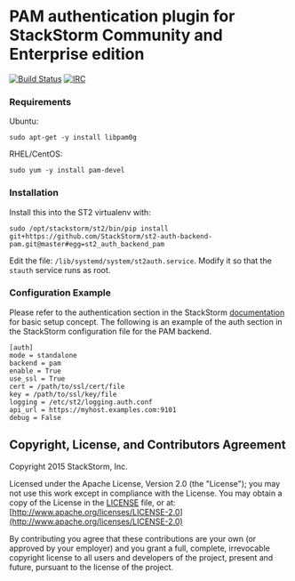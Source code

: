 # PAM authentication plugin for StackStorm Community and Enterprise edition

[![Build Status](https://travis-ci.org/StackStorm/st2-auth-backend-pam.svg?branch=master)](https://travis-ci.org/StackStorm/st2-auth-backend-pam) [![IRC](https://img.shields.io/irc/%23stackstorm.png)](http://webchat.freenode.net/?channels=stackstorm)

### Requirements

Ubuntu:
```
sudo apt-get -y install libpam0g
```
RHEL/CentOS:
```
sudo yum -y install pam-devel
```

### Installation

Install this into the ST2 virtualenv with:
```
sudo /opt/stackstorm/st2/bin/pip install git+https://github.com/StackStorm/st2-auth-backend-pam.git@master#egg=st2_auth_backend_pam
```

Edit the file: `/lib/systemd/system/st2auth.service`. Modify it so that the `stauth` service runs as root.

### Configuration Example

Please refer to the authentication section in the StackStorm 
[documentation](http://docs.stackstorm.com) for basic setup concept. The following is an
example of the auth section in the StackStorm configuration file for the PAM backend.

```
[auth]
mode = standalone
backend = pam
enable = True
use_ssl = True
cert = /path/to/ssl/cert/file
key = /path/to/ssl/key/file
logging = /etc/st2/logging.auth.conf
api_url = https://myhost.examples.com:9101
debug = False
```

## Copyright, License, and Contributors Agreement

Copyright 2015 StackStorm, Inc.

Licensed under the Apache License, Version 2.0 (the "License"); you may not use this work except in
compliance with the License. You may obtain a copy of the License in the [LICENSE](LICENSE) file,
or at: [http://www.apache.org/licenses/LICENSE-2.0](http://www.apache.org/licenses/LICENSE-2.0)

By contributing you agree that these contributions are your own (or approved by your employer) and
you grant a full, complete, irrevocable copyright license to all users and developers of the
project, present and future, pursuant to the license of the project.

